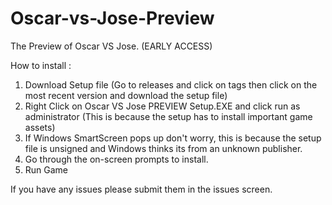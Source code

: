 # Oscar-vs-Jose-Preview
The Preview of Oscar VS Jose. (EARLY ACCESS)


How to install :
1. Download Setup file (Go to releases and click on tags then click on the most recent version and download the setup file)
2. Right Click on Oscar VS Jose PREVIEW Setup.EXE and click run as administrator (This is because the setup has to install important game assets)
3. If Windows SmartScreen pops up don't worry, this is because the setup file is unsigned and Windows thinks its from an unknown publisher.
4. Go through the on-screen prompts to install.
5. Run Game

If you have any issues please submit them in the issues screen.
